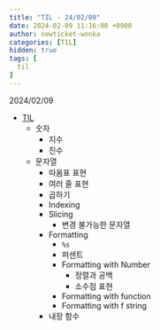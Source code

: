 ```yaml
---
title: "TIL - 24/02/09"
date: 2024-02-09 11:16:00 +0900
author: newticket-wonka
categories: [TIL]
hidden: true
tags: [
  til
]
---
```


2024/02/09

* [TIL](https://github.com/newticket-wonka/TIL)
  * 숫자
    * 지수
    * 진수
  * 문자열
    * 따옴표 표현
    * 여러 줄 표현
    * 곱하기
    * Indexing
    * Slicing
      * 변경 불가능한 문자열
    * Formatting
      * `%s`
      * 퍼센트
      * Formatting with Number
        * 정렬과 공백
        * 소수점 표현
      * Formatting with function
      * Formatting with f string
    * 내장 함수
